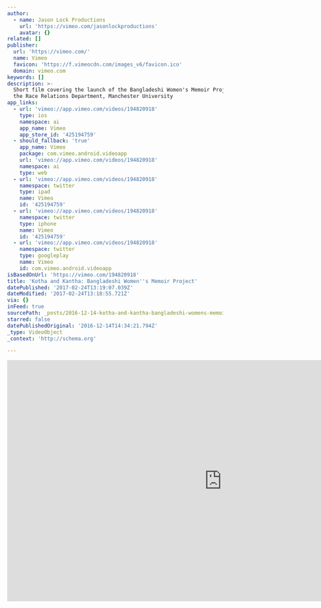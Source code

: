 ```yaml
---
author:
  - name: Jason Lock Productions
    url: 'https://vimeo.com/jasonlockproductions'
    avatar: {}
related: []
publisher:
  url: 'https://vimeo.com/'
  name: Vimeo
  favicon: 'https://f.vimeocdn.com/images_v6/favicon.ico'
  domain: vimeo.com
keywords: []
description: >-
  Short film covering the launch of the Bangladeshi Women's Memoir Project for
  the Race Relations Department, Manchester University
app_links:
  - url: 'vimeo://app.vimeo.com/videos/194820918'
    type: ios
    namespace: ai
    app_name: Vimeo
    app_store_id: '425194759'
  - should_fallback: 'true'
    app_name: Vimeo
    package: com.vimeo.android.videoapp
    url: 'vimeo://app.vimeo.com/videos/194820918'
    namespace: ai
    type: web
  - url: 'vimeo://app.vimeo.com/videos/194820918'
    namespace: twitter
    type: ipad
    name: Vimeo
    id: '425194759'
  - url: 'vimeo://app.vimeo.com/videos/194820918'
    namespace: twitter
    type: iphone
    name: Vimeo
    id: '425194759'
  - url: 'vimeo://app.vimeo.com/videos/194820918'
    namespace: twitter
    type: googleplay
    name: Vimeo
    id: com.vimeo.android.videoapp
isBasedOnUrl: 'https://vimeo.com/194820918'
title: 'Kotha and Kantha: Bangladeshi Women''s Memoir Project'
datePublished: '2017-02-24T13:19:07.039Z'
dateModified: '2017-02-24T13:18:55.721Z'
via: {}
inFeed: true
sourcePath: _posts/2016-12-14-kotha-and-kantha-bangladeshi-womens-memoir-project.md
starred: false
datePublishedOriginal: '2016-12-14T14:34:21.794Z'
_type: VideoObject
_context: 'http://schema.org'

---
```

<iframe src="https://cdn.embedly.com/widgets/media.html?src=https%3A%2F%2Fplayer.vimeo.com%2Fvideo%2F194820918&amp;url=https%3A%2F%2Fvimeo.com%2F194820918&amp;image=https%3A%2F%2Fi.vimeocdn.com%2Fvideo%2F606880236_1280.jpg&amp;key=b7d04c9b404c499eba89ee7072e1c4f7&amp;type=text%2Fhtml&amp;schema=vimeo" width="1000" height="563" scrolling="no" frameborder="0" allowfullscreen="" style=""></iframe>